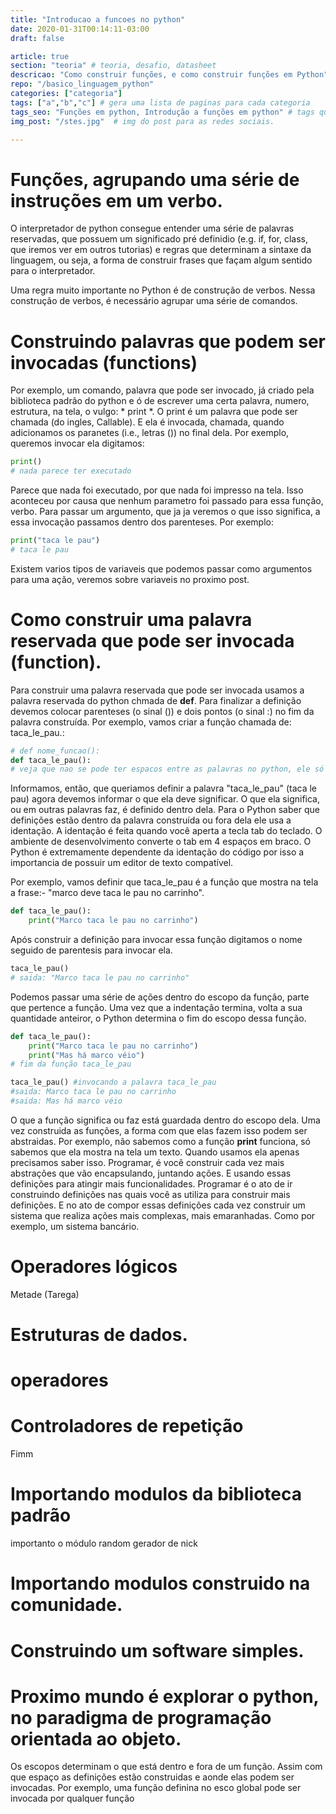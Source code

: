 ```yaml
---
title: "Introducao a funcoes no python"
date: 2020-01-31T00:14:11-03:00
draft: false

article: true
section: "teoria" # teoria, desafio, datasheet
descricao: "Como construir funções, e como construir funções em Python" # vai no seo tbm
repo: "/basico_linguagem_python"
categories: ["categoria"]
tags: ["a","b","c"] # gera uma lista de paginas para cada categoria
tags_seo: "Funções em python, Introdução a funções em python" # tags que vai no seo
img_post: "/stes.jpg"  # img do post para as redes sociais.

---
```


# Funções, agrupando uma série de instruções em um verbo.

O interpretador de python consegue entender uma série de palavras reservadas, que possuem um significado pré definidio (e.g. if, for, class, que iremos ver em outros tutorias) e regras que determinam a sintaxe da linguagem, ou seja, a forma de construir frases que façam algum sentido para o interpretador.

Uma regra muito importante no Python é de construção de verbos. Nessa construção de verbos, é necessário agrupar uma série de comandos. 

# Construindo palavras que podem ser invocadas (functions)

Por exemplo, um comando, palavra que pode ser invocado, já criado pela biblioteca padrão do python e ó de escrever uma certa palavra, numero, estrutura, na tela, o vulgo: * print *. O print é um palavra que pode ser chamada (do ingles, Callable). E ela é invocada, chamada, quando adicionamos os paranetes (i.e., letras ()) no final dela. Por exemplo, queremos invocar ela digitamos:

```python
print()
# nada parece ter executado
```
Parece que nada foi executado, por que nada foi impresso na tela. Isso aconteceu por causa que nenhum parametro foi passado para essa função, verbo. Para passar um argumento, que ja ja veremos o que isso significa, a essa invocação passamos dentro dos parenteses. Por exemplo:

```python
print("taca le pau")
# taca le pau
```

Existem varios tipos de variaveis que podemos passar como argumentos para uma ação, veremos sobre variaveis no proximo post.

# Como construir uma palavra reservada que pode ser invocada (function).

Para construir uma palavra reservada que pode ser invocada usamos a palavra reservada do python chmada de **def**. Para finalizar a definição devemos colocar parenteses (o sinal ()) e dois pontos (o sinal :) no fim da palavra construída. Por exemplo, vamos criar a função chamada de: taca_le_pau.:

```python
# def nome_funcao():
def taca_le_pau():
# veja que nao se pode ter espacos entre as palavras no python, ele só aceita uma palavra. Geralemente se usa o underline para separar palavras
```

Informamos, então, que queriamos definir a palavra "taca_le_pau" (taca le pau) agora devemos informar o que ela deve significar. O que ela significa, ou em outras palavras faz, é definido dentro dela. Para o Python saber que definições estão dentro da palavra construída ou fora dela ele usa a identação. A identação é feita quando você aperta a tecla tab do teclado. O ambiente de desenvolvimento converte o tab em 4 espaços em braco. O Python é extremamente dependente da identação do código por isso a importancia de possuir um editor de texto compatível.

 Por exemplo, vamos definir que taca_le_pau é a função que mostra na tela a frase:- "marco deve taca le pau no carrinho".

```python
def taca_le_pau():
    print("Marco taca le pau no carrinho")
```

Após construir a definição para invocar essa função digitamos o nome seguido de parentesis para invocar ela.

```python
taca_le_pau()
# saida: "Marco taca le pau no carrinho"
```

Podemos passar uma série de ações dentro do escopo da função, parte que pertence a função. Uma vez que a indentação termina, volta a sua quantidade anteiror, o Python determina o fim do escopo dessa função.

```python
def taca_le_pau():
    print("Marco taca le pau no carrinho")
    print("Mas há marco véio")
# fim da função taca_le_pau

taca_le_pau() #invocando a palavra taca_le_pau
#saida: Marco taca le pau no carrinho
#saida: Mas há marco véio
```

O que a função significa ou faz está guardada dentro do escopo dela. Uma vez construida as funções, a forma com que elas fazem isso podem ser abstraidas. Por exemplo, não sabemos como a função **print** funciona, só sabemos que ela mostra na tela um texto. Quando usamos ela apenas precisamos saber isso. Programar, é você construir cada vez mais abstrações que vão encapsulando, juntando ações. E usando essas definições para atingir mais funcionalidades. Programar é o ato de ir construindo definições nas quais você as utiliza para construir mais definições. E no ato de compor essas definições cada vez construir um sistema que realiza ações mais complexas, mais emaranhadas. Como por exemplo, um sistema bancário.







# Operadores lógicos

Metade (Tarega)

# Estruturas de dados.

# operadores

# Controladores de repetição

Fimm 

# Importando modulos da biblioteca padrão
importanto o módulo random
gerador de nick


# Importando modulos construido na comunidade.


# Construindo um software simples.



# Proximo mundo é explorar o python, no paradigma de programação orientada ao objeto.



Os escopos determinam o que está dentro e fora de um função. Assim com que espaço as definições estão construidas e aonde elas podem ser invocadas. Por exemplo, uma função definina no esco global pode ser invocada por qualquer função







